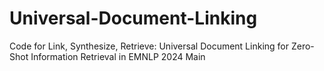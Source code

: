 # Universal-Document-Linking
Code for Link, Synthesize, Retrieve: Universal Document Linking for Zero-Shot Information Retrieval in EMNLP 2024 Main
